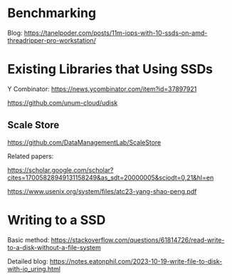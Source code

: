 # Benchmarking

Blog: https://tanelpoder.com/posts/11m-iops-with-10-ssds-on-amd-threadripper-pro-workstation/

# Existing Libraries that Using SSDs

Y Combinator: https://news.ycombinator.com/item?id=37897921

https://github.com/unum-cloud/udisk

## Scale Store 

https://github.com/DataManagementLab/ScaleStore

Related papers:

https://scholar.google.com/scholar?cites=17005828949131158249&as_sdt=20000005&sciodt=0,21&hl=en

https://www.usenix.org/system/files/atc23-yang-shao-peng.pdf

# Writing to a SSD

Basic method: https://stackoverflow.com/questions/61814726/read-write-to-a-disk-without-a-file-system

Detailed blog: https://notes.eatonphil.com/2023-10-19-write-file-to-disk-with-io_uring.html